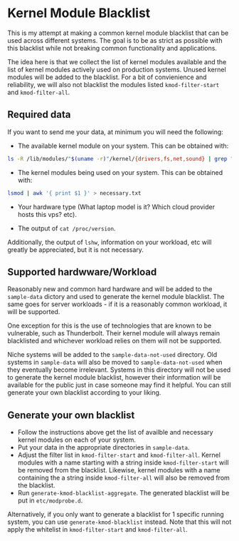 # Kernel Module Blacklist

This is my attempt at making a common kernel module blacklist that can be used across different systems.
The goal is to be as strict as possible with this blacklist while not breaking common functionality and applications.

The idea here is that we collect the list of kernel modules available and the list of kernel modules actively used on production systems. Unused kernel modules will be added to the blacklist. For a bit of convienience and reliability, we will also not blacklist the modules listed `kmod-filter-start` and `kmod-filter-all`.

## Required data

If you want to send me your data, at minimum you will need the following:

- The available kernel module on your system. This can be obtained with:

```bash
ls -R /lib/modules/"$(uname -r)"/kernel/{drivers,fs,net,sound} | grep "\.ko" | sed 's/.ko.xz//g' > blacklist.txt
```

- The kernel modules being used on your system. This can be obtained with:

```bash
lsmod | awk '{ print $1 }' > necessary.txt
```

- Your hardware type (What laptop model is it? Which cloud provider hosts this vps? etc).

- The output of `cat /proc/version`.

Additionally, the output of `lshw`, information on your workload, etc will greatly be appreciated, but it is not necessary.

## Supported hardwware/Workload

Reasonably new and common hard hardware and will be added to the `sample-data` dictory and used to generate the kernel module blacklist. The same goes for server workloads - if it is a reasonably common workload, it will be supported.

One exception for this is the use of technologies that are known to be vulnerable, such as Thunderbolt. Their kernel module will always remain blacklisted and whichever workload relies on them will not be supported.

Niche systems will be added to the `sample-data-not-used` directory. Old systems in `sample-data` will also be moved to `sample-data-not-used` when they eventually become irrelevant. Systems in this directory will not be used to generate the kernel module blacklist, however their information will be available for the public just in case someone may find it helpful. You can still generate your own blacklist according to your liking.

## Generate your own blacklist

- Follow the instructions above get the list of availble and necessary kernel modules on each of your system.
- Put your data in the appropriate directories in `sample-data`.
- Adjust the filter list in `kmod-filter-start` and `kmod-filter-all`. Kernel modules with a name starting with a string inside `kmod-filter-start` will be removed from the blacklist. Likewise, kernel modules with a name containing the a string inside `kmod-filter-all` will also be removed from the blacklist.
- Run `generate-kmod-blacklist-aggregate`. The generated blacklist will be put in `etc/modprobe.d`.

Alternatively, if you only want to generate a blacklist for 1 specific running system, you can use `generate-kmod-blacklist` instead. Note that this will not apply the whitelist in `kmod-filter-start` and `kmod-filter-all`.
